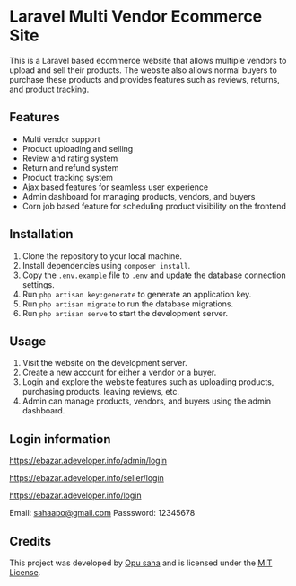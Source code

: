 # Laravel Multi Vendor Ecommerce Site

This is a Laravel based ecommerce website that allows multiple vendors to upload and sell their products. The website also allows normal buyers to purchase these products and provides features such as reviews, returns, and product tracking.

## Features

- Multi vendor support
- Product uploading and selling
- Review and rating system
- Return and refund system
- Product tracking system
- Ajax based features for seamless user experience
- Admin dashboard for managing products, vendors, and buyers
- Corn job based feature for scheduling product visibility on the frontend

## Installation

1. Clone the repository to your local machine.
2. Install dependencies using `composer install`.
3. Copy the `.env.example` file to `.env` and update the database connection settings.
4. Run `php artisan key:generate` to generate an application key.
5. Run `php artisan migrate` to run the database migrations.
7. Run `php artisan serve` to start the development server.

## Usage

1. Visit the website on the development server.
2. Create a new account for either a vendor or a buyer.
3. Login and explore the website features such as uploading products, purchasing products, leaving reviews, etc.
4. Admin can manage products, vendors, and buyers using the admin dashboard.

## Login information
https://ebazar.adeveloper.info/admin/login

https://ebazar.adeveloper.info/seller/login

https://ebazar.adeveloper.info/login

Email: sahaapo@gmail.com
Passsword: 12345678
## Credits

This project was developed by [Opu saha](https://github.com/opusaha/) and is licensed under the [MIT License](https://opensource.org/licenses/MIT).
